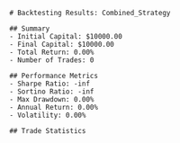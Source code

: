 
        # Backtesting Results: Combined_Strategy
        
        ## Summary
        - Initial Capital: $10000.00
        - Final Capital: $10000.00
        - Total Return: 0.00%
        - Number of Trades: 0
        
        ## Performance Metrics
        - Sharpe Ratio: -inf
        - Sortino Ratio: -inf
        - Max Drawdown: 0.00%
        - Annual Return: 0.00%
        - Volatility: 0.00%
        
        ## Trade Statistics
        